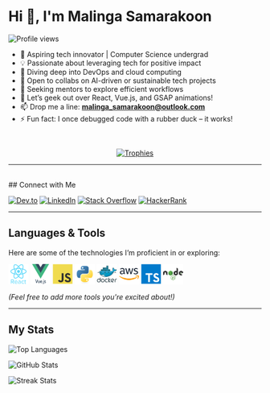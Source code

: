 # Hi 👋, I'm Malinga Samarakoon

  <img src="https://komarev.com/ghpvc/?username=iammalinga&label=Profile%20views&color=0e75b6&style=flat" alt="Profile views" />

- 🚀 Aspiring tech innovator | Computer Science undergrad  
- 💡 Passionate about leveraging tech for positive impact  
- 🌱 Diving deep into DevOps and cloud computing  
- 👯 Open to collabs on AI-driven or sustainable tech projects  
- 🤝 Seeking mentors to explore efficient workflows  
- 💬 Let’s geek out over React, Vue.js, and GSAP animations!  
- 📫 Drop me a line: **malinga_samarakoon@outlook.com**  
- ⚡ Fun fact: I once debugged code with a rubber duck – it works!  

</br>
<p align="center">
  <a href="https://github.com/ryo-ma/github-profile-trophy"><img src="https://github-profile-trophy.vercel.app/?username=iammalinga&theme=onedark" alt="Trophies" /></a>
</p>

<hr>
</br>
## Connect with Me

<p align="left">
  <a href="https://dev.to/malinga" target="_blank"><img src="https://raw.githubusercontent.com/rahuldkjain/github-profile-readme-generator/master/src/images/icons/Social/devto.svg" alt="Dev.to" height="40" width="40" /></a>
  <a href="https://linkedin.com/in/malinga-samarakoon-b8333527b" target="_blank"><img src="https://raw.githubusercontent.com/rahuldkjain/github-profile-readme-generator/master/src/images/icons/Social/linked-in-alt.svg" alt="LinkedIn" height="40" width="40" /></a>
  <a href="https://stackoverflow.com/users/28654830" target="_blank"><img src="https://raw.githubusercontent.com/rahuldkjain/github-profile-readme-generator/master/src/images/icons/Social/stack-overflow.svg" alt="Stack Overflow" height="40" width="40" /></a>
  <a href="https://www.hackerrank.com/malinga_samarak1" target="_blank"><img src="https://raw.githubusercontent.com/rahuldkjain/github-profile-readme-generator/master/src/images/icons/Social/hackerrank.svg" alt="HackerRank" height="40" width="40" /></a>
</p>

---

## Languages & Tools

Here are some of the technologies I’m proficient in or exploring:

<p align="left">
  <img src="https://raw.githubusercontent.com/devicons/devicon/master/icons/react/react-original-wordmark.svg" alt="React" width="40" height="40" title="React" />
  <img src="https://raw.githubusercontent.com/devicons/devicon/master/icons/vuejs/vuejs-original-wordmark.svg" alt="Vue.js" width="40" height="40" title="Vue.js" />
  <img src="https://raw.githubusercontent.com/devicons/devicon/master/icons/javascript/javascript-original.svg" alt="JavaScript" width="40" height="40" title="JavaScript" />
  <img src="https://raw.githubusercontent.com/devicons/devicon/master/icons/python/python-original.svg" alt="Python" width="40" height="40" title="Python" />
  <img src="https://raw.githubusercontent.com/devicons/devicon/master/icons/docker/docker-original-wordmark.svg" alt="Docker" width="40" height="40" title="Docker" />
  <img src="https://raw.githubusercontent.com/devicons/devicon/master/icons/amazonwebservices/amazonwebservices-original-wordmark.svg" alt="AWS" width="40" height="40" title="AWS" />
  <img src="https://raw.githubusercontent.com/devicons/devicon/master/icons/typescript/typescript-original.svg" alt="TypeScript" width="40" height="40" title="TypeScript" />
  <img src="https://raw.githubusercontent.com/devicons/devicon/master/icons/nodejs/nodejs-original-wordmark.svg" alt="Node.js" width="40" height="40" title="Node.js" />
</p>

*(Feel free to add more tools you're excited about!)*

---

## My Stats

<p align="left">
  <img src="https://github-readme-stats.vercel.app/api/top-langs?username=iammalinga&show_icons=true&locale=en&layout=compact&theme=radical" alt="Top Languages" />
</p>

<p align="left">
  <img src="https://github-readme-stats.vercel.app/api?username=iammalinga&show_icons=true&locale=en&theme=radical" alt="GitHub Stats" />
</p>

<p align="left">
  <img src="https://github-readme-streak-stats.herokuapp.com/?user=iammalinga&theme=radical" alt="Streak Stats" />
</p>
